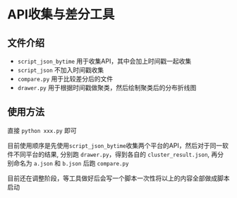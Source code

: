 # API收集与差分工具

## 文件介绍
- `script_json_bytime` 用于收集API，其中会加上时间戳一起收集
- `script_json` 不加入时间戳收集
- `compare.py` 用于比较差分后的文件
- `drawer.py` 用于根据时间戳做聚类，然后绘制聚类后的分布折线图

## 使用方法

直接 `python xxx.py` 即可

目前使用顺序是先使用`script_json_bytime`收集两个平台的API，然后对于同一软件不同平台的结果, 分别跑 `drawer.py`，得到各自的 `cluster_result.json`, 再分别命名为 `a.json` 和
`b.json` 后跑 `compare.py`

目前还在调整阶段，等工具做好后会写一个脚本一次性将以上的内容全部做成脚本启动
